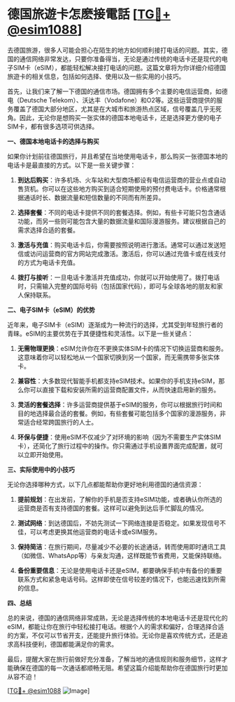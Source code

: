 # 德国旅遊卡怎麽接電話 [[TG💪+ @esim1088](https://t.me/s/esim1088)]

去德国旅游，很多人可能会担心在陌生的地方如何顺利接打电话的问题。其实，德国的通信网络非常发达，只要你准备得当，无论是通过传统的电话卡还是现代的电子SIM卡（eSIM），都能轻松解决接打电话的问题。这篇文章将为你详细介绍德国旅遊卡的相关信息，包括如何选择、使用以及一些实用的小技巧。

首先，让我们来了解一下德国的通信市场。德国拥有多个主要的电信运营商，如德电（Deutsche Telekom）、沃达丰（Vodafone）和O2等。这些运营商提供的服务覆盖了德国大部分地区，尤其是在大城市和旅游热点区域，信号覆盖几乎无死角。因此，无论你是想购买一张实体的德国本地电话卡，还是选择更方便的电子SIM卡，都有很多选项可供选择。

**一、德国本地电话卡的选择与购买**

如果你计划前往德国旅行，并且希望在当地使用电话卡，那么购买一张德国本地的电话卡是最直接的方式。以下是一些关键步骤：

1. **到达后购买**：许多机场、火车站和大型商场都设有电信运营商的营业点或自动售货机。你可以在这些地方购买到适合短期使用的预付费电话卡。价格通常根据通话时长、数据流量和短信数量的不同而有所差异。

2. **选择套餐**：不同的电话卡提供不同的套餐选择。例如，有些卡可能只包含通话功能，而另一些则可能包含大量的数据流量和国际漫游服务。建议根据自己的需求选择合适的套餐。

3. **激活与充值**：购买电话卡后，你需要按照说明进行激活。通常可以通过发送短信或访问运营商的官方网站完成激活。激活后，你可以通过充值卡或在线支付的方式为电话卡充值。

4. **拨打与接听**：一旦电话卡激活并充值成功，你就可以开始使用了。拨打电话时，只需输入完整的国际号码（包括国家代码），即可与全球各地的朋友和家人保持联系。

**二、电子SIM卡（eSIM）的优势**

近年来，电子SIM卡（eSIM）逐渐成为一种流行的选择，尤其受到年轻旅行者的青睐。eSIM的主要优势在于其便捷性和灵活性。以下是一些关键点：

1. **无需物理更换**：eSIM允许你在不更换实体SIM卡的情况下切换运营商和服务。这意味着你可以轻松地从一个国家切换到另一个国家，而无需携带多张实体卡。

2. **兼容性**：大多数现代智能手机都支持eSIM技术。如果你的手机支持eSIM，那么你可以直接下载和安装所需的运营商配置文件，从而快速启用新的服务。

3. **灵活的套餐选择**：许多运营商提供基于eSIM的服务，你可以根据旅行时间和目的地选择最合适的套餐。例如，有些套餐可能包括多个国家的漫游服务，非常适合经常跨国旅行的人士。

4. **环保与便捷**：使用eSIM不仅减少了对环境的影响（因为不需要生产实体SIM卡），还简化了旅行过程中的操作。你只需通过手机设置界面完成配置，就可以立即开始使用。

**三、实际使用中的小技巧**

无论你选择哪种方式，以下几点都能帮助你更好地利用德国的通信资源：

1. **提前规划**：在出发前，了解你的手机是否支持eSIM功能，或者确认你所选的运营商是否有支持德国的套餐。这样可以避免到达后手忙脚乱的情况。

2. **测试网络**：到达德国后，不妨先测试一下网络连接是否稳定。如果发现信号不佳，可以考虑更换其他运营商的电话卡或eSIM服务。

3. **保持简洁**：在旅行期间，尽量减少不必要的长途通话，转而使用即时通讯工具（如微信、WhatsApp等）与亲友沟通，这样既能节省费用，又能保持联络。

4. **备份重要信息**：无论是使用电话卡还是eSIM，都要确保手机中有备份的重要联系方式和紧急电话号码。这样即使在信号较差的情况下，也能迅速找到所需的信息。

**四、总结**

总的来说，德国的通信网络非常成熟，无论是选择传统的本地电话卡还是现代化的eSIM，都能让你在旅行中轻松接打电话。根据个人的需求和偏好，合理选择合适的方案，不仅可以节省开支，还能提升旅行体验。无论你是喜欢传统方式，还是追求高科技便利，德国都能满足你的需求。

最后，提醒大家在旅行前做好充分准备，了解当地的通信规则和服务细节，这样才能确保在德国的每一次通话都顺畅无阻。希望这篇介绍能帮助你在德国旅行时更加从容不迫！

[[TG💪+ @esim1088](https://t.me/s/esim1088) ![Image](https://i.postimg.cc/4NQfJmqS/Snipaste-2025-05-13-00-14-12.png)]